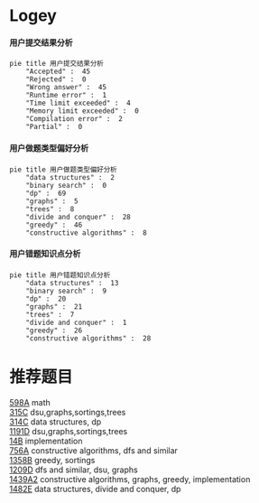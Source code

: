 # Logey

<!-- tabs:start -->



#### **用户提交结果分析**

```mermaid
pie title 用户提交结果分析
    "Accepted" :  45
    "Rejected" :  0
    "Wrong answer" :  45
    "Runtime error" :  1
    "Time limit exceeded" :  4
    "Memory limit exceeded" :  0
    "Compilation error" :  2
    "Partial" :  0
```

#### **用户做题类型偏好分析**

```mermaid
pie title 用户做题类型偏好分析
    "data structures" :  2
    "binary search" :  0
    "dp" :  69
    "graphs" :  5
    "trees" :  8
    "divide and conquer" :  28
    "greedy" :  46
    "constructive algorithms" :  8
```
#### **用户错题知识点分析**

```mermaid
pie title 用户错题知识点分析
    "data structures" :  13
    "binary search" :  9
    "dp" :  20
    "graphs" :  21
    "trees" :  7
    "divide and conquer" :  1
    "greedy" :  26
    "constructive algorithms" :  28
```



<!-- tabs:end -->
# 推荐题目
[598A](https://codeforces.com/contest/598/problem/A)		math		  
[315C](https://codeforces.com/contest/315/problem/C)		dsu,graphs,sortings,trees		  
[314C](https://codeforces.com/contest/314/problem/C)		data structures,
                        dp		  
[1191D](https://codeforces.com/contest/1191/problem/D)		dsu,graphs,sortings,trees		  
[14B](https://codeforces.com/contest/14/problem/B)		implementation		  
[756A](https://codeforces.com/contest/756/problem/A)		constructive algorithms,
                        dfs and similar		  
[1358B](https://codeforces.com/contest/1358/problem/B)		greedy,
                        sortings		  
[1209D](https://codeforces.com/contest/1209/problem/D)		dfs and similar,
                        dsu,
                        graphs		  
[1439A2](https://codeforces.com/contest/1439A/problem/2)		constructive algorithms,
                        graphs,
                        greedy,
                        implementation		  
[1482E](https://codeforces.com/contest/1482/problem/E)		data structures,
                        divide and conquer,
                        dp		  
